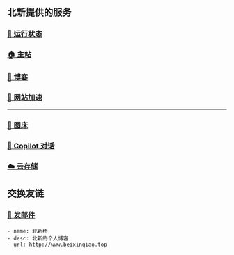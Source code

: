 ## 北新提供的服务

### [🚥 运行状态](https://stats.uptimerobot.com/H28V9Hx5lU)
### [🏠 主站](https://beixinqiao.top/)
### [📗 博客](https://blog.beixinqiao.top/)
### [🚀 网站加速](https://booster.beixinqiao.top/)
---
### [📂 图床](https://image.beixinqiao.top/)
### [💬 Copilot 对话](https://chat.beixinqiao.top/)
### [☁️ 云存储](https://cloud.beixinqiao.top/)
## 交换友链

### [📧 发邮件](mailto:beixinti@foxmail.com)

```
- name: 北新桥
- desc: 北新的个人博客
- url: http://www.beixinqiao.top
```